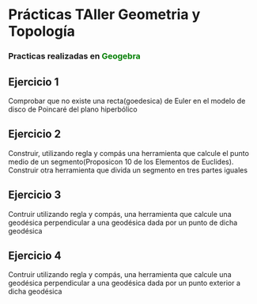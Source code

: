 # Prácticas TAller Geometria y Topología
###  Practicas realizadas en <span style="color:green">Geogebra</span>

## **Ejercicio 1**
Comprobar que no existe una recta(goedesica) de Euler en el modelo de disco de Poincaré del plano hiperbólico

## **Ejercicio 2**

Construir, utilizando regla y compás una herramienta que calcule el punto medio de un segmento(Proposicon 10 de los Elementos de Euclides). Construir otra herramienta que divida un segmento en tres partes iguales

## **Ejercicio 3**

Contruir utilizando regla y compás, una herramienta que calcule una geodésica perpendicular a una geodésica dada por un punto de dicha geodésica

## **Ejercicio 4**

Contruir utilizando regla y compás, una herramienta que calcule una geodésica perpendicular a una geodésica dada por un punto exterior a dicha geodésica
